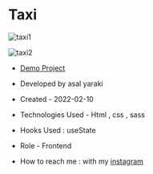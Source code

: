 # Taxi




![taxi1](https://github.com/asalyaraki/Taxi/assets/155806762/fd5cb59e-8b61-4779-bb87-62eb9104d7eb)

![taxi2](https://github.com/asalyaraki/Taxi/assets/155806762/e279ceac-8143-4e0d-be26-babf6a708a54)

- [Demo Project](https://asalyaraki.github.io/Taxi/)

- Developed by asal yaraki

- Created - 2022-02-10

- Technologies Used - Html , css , sass

- Hooks Used : useState 

- Role - Frontend

- How to reach me : with my [instagram](https://www.instagram.com/asal_yaraki_web?igsh=MXJl3ZQ==)
